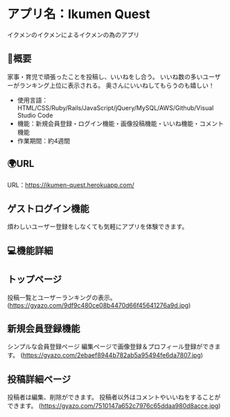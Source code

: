 # アプリ名：Ikumen Quest
イクメンのイクメンによるイクメンの為のアプリ

## 📝概要
家事・育児で頑張ったことを投稿し、いいねをし合う。
いいね数の多いユーザーがランキング上位に表示される。
奥さんにいいねしてもらうのも嬉しい！
- 使用言語：HTML/CSS/Ruby/Rails/JavaScript/jQuery/MySQL/AWS/Github/Visual Studio Code
- 機能：新規会員登録・ログイン機能・画像投稿機能・いいね機能・コメント機能
- 作業期間：約4週間
## 🌍URL
URL：https://ikumen-quest.herokuapp.com/

## ゲストログイン機能
煩わしいユーザー登録をしなくても気軽にアプリを体験できます。

## 💻機能詳細
## トップページ
投稿一覧とユーザーランキングの表示。
(https://gyazo.com/9df9c480ce08b4470d66f45641276a9d.jpg)

## 新規会員登録機能
シンプルな会員登録ページ
編集ページで画像登録＆プロフィール登録ができます。
(https://gyazo.com/2ebaef8944b782ab5a95494fe6da7807.jpg)

## 投稿詳細ページ
投稿者は編集、削除ができます。
投稿者以外はコメントやいいねをすることができます。
(https://gyazo.com/7510147a652c7976c65ddaa980d8acce.jpg)



